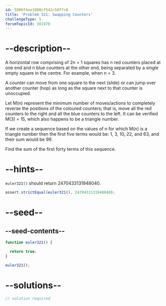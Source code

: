 ```yaml
---
id: 5900f4ae1000cf542c50ffc0
title: 'Problem 321: Swapping Counters'
challengeType: 5
forumTopicId: 301978
---
```


# --description--

A horizontal row comprising of 2n + 1 squares has n red counters placed at one end and n blue counters at the other end, being separated by a single empty square in the centre. For example, when n = 3.

A counter can move from one square to the next (slide) or can jump over another counter (hop) as long as the square next to that counter is unoccupied.

Let M(n) represent the minimum number of moves/actions to completely reverse the positions of the coloured counters; that is, move all the red counters to the right and all the blue counters to the left. It can be verified M(3) = 15, which also happens to be a triangle number.

If we create a sequence based on the values of n for which M(n) is a triangle number then the first five terms would be: 1, 3, 10, 22, and 63, and their sum would be 99.

Find the sum of the first forty terms of this sequence.

# --hints--

`euler321()` should return 2470433131948040.

```js
assert.strictEqual(euler321(), 2470433131948040);
```

# --seed--

## --seed-contents--

```js
function euler321() {

  return true;
}

euler321();
```

# --solutions--

```js
// solution required
```
